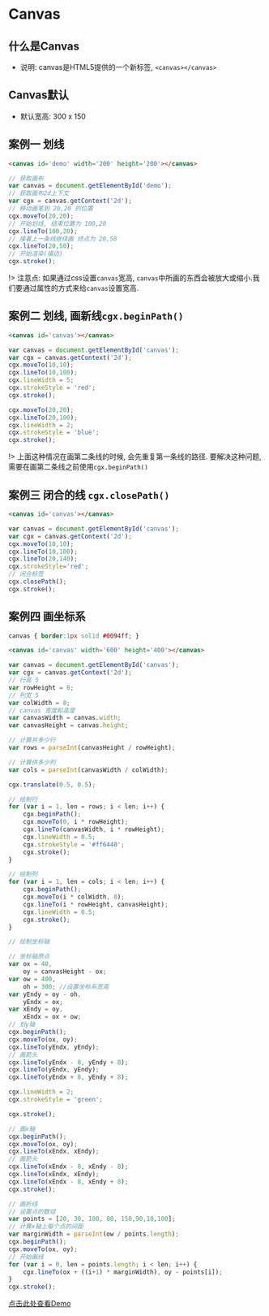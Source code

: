 # Canvas

## 什么是Canvas
- 说明: canvas是HTML5提供的一个新标签, `<canvas></canvas>`

## Canvas默认
- 默认宽高: 300 x 150

## 案例一 划线
```html
<canvas id='demo' width='200' height='200'></canvas>
```
```js
// 获取画布
var canvas = document.getElementById('demo');
// 获取画布2d上下文
var cgx = canvas.getContext('2d');
// 移动画笔到 20,20 的位置
cgx.moveTo(20,20);
// 开始划线, 结束位置为 100,20
cgx.lineTo(100,20);
// 接着上一条线继续画 终点为 20,50
cgx.lineTo(20,50);
// 开始渲染(描边)
cgx.stroke();
```
!> 注意点: 如果通过css设置`canvas`宽高, `canvas`中所画的东西会被放大或缩小.我们要通过属性的方式来给`canvas`设置宽高.

## 案例二 划线, 画新线`cgx.beginPath()`

```html
<canvas id='canvas'></canvas>
```

```js
var canvas = document.getElementById('canvas');
var cgx = canvas.getContext('2d');
cgx.moveTo(10,10);
cgx.lineTo(10,100);
cgx.lineWidth = 5;
cgx.strokeStyle = 'red';
cgx.stroke();

cgx.moveTo(20,20);
cgx.lineTo(20,100);
cgx.lineWidth = 2;
cgx.strokeStyle = 'blue';
cgx.stroke();
```

!> 上面这种情况在画第二条线的时候, 会先重复第一条线的路径. 要解决这种问题, 需要在画第二条线之前使用`cgx.beginPath()`

## 案例三 闭合的线 `cgx.closePath()`

```html
<canvas id='canvas'></canvas>
```
```js
var canvas = document.getElementById('canvas');
var cgx = canvas.getContext('2d');
cgx.moveTo(10,10);
cgx.lineTo(10,100);
cgx.lineTo(20,140);
cgx.strokeStyle='red';
// 闭合标签
cgx.closePath();
cgx.stroke();
```
## 案例四 画坐标系

```css
canvas { border:1px solid #0094ff; }
```
```html
<canvas id='canvas' width='600' height='400'></canvas>
```
```js
var canvas = document.getElementById('canvas');
var cgx = canvas.getContext('2d');
// 行高 5
var rowHeight = 8;
// 列宽 5
var colWidth = 8;
// canvas 宽度和高度
var canvasWidth = canvas.width;
var canvasHeight = canvas.height;

// 计算共多少行
var rows = parseInt(canvasHeight / rowHeight);

// 计算供多少列
var cols = parseInt(canvasWidth / colWidth);

cgx.translate(0.5, 0.5);

// 绘制行
for (var i = 1, len = rows; i < len; i++) {
    cgx.beginPath();
    cgx.moveTo(0, i * rowHeight);
    cgx.lineTo(canvasWidth, i * rowHeight);
    cgx.lineWidth = 0.5;
    cgx.strokeStyle = '#ff6440';
    cgx.stroke();
}

// 绘制列
for (var i = 1, len = cols; i < len; i++) {
    cgx.beginPath();
    cgx.moveTo(i * colWidth, 0);
    cgx.lineTo(i * rowHeight, canvasHeight);
    cgx.lineWidth = 0.5;
    cgx.stroke();
}

// 绘制坐标轴

// 坐标轴原点
var ox = 40,
    oy = canvasHeight - ox;
var ow = 400,
    oh = 300; //设置坐标系宽高
var yEndy = oy - oh,
    yEndx = ox;
var xEndy = oy,
    xEndx = ox + ow;
// 划y轴
cgx.beginPath();
cgx.moveTo(ox, oy);
cgx.lineTo(yEndx, yEndy);
// 画箭头
cgx.lineTo(yEndx - 8, yEndy + 8);
cgx.lineTo(yEndx, yEndy);
cgx.lineTo(yEndx + 8, yEndy + 8);

cgx.lineWidth = 2;
cgx.strokeStyle = 'green';

cgx.stroke();

// 画x轴
cgx.beginPath();
cgx.moveTo(ox, oy);
cgx.lineTo(xEndx, xEndy);
// 画箭头
cgx.lineTo(xEndx - 8, xEndy - 8);
cgx.lineTo(xEndx, xEndy);
cgx.lineTo(xEndx - 8, xEndy + 8);
cgx.stroke();

// 画折线
// 设置点的数组
var points = [20, 30, 100, 80, 150,90,10,100];
// 计算x轴上每个点的间距
var marginWidth = parseInt(ow / points.length);
cgx.beginPath();
cgx.moveTo(ox, oy);
// 开始画线
for (var i = 0, len = points.length; i < len; i++) {
    cgx.lineTo(ox + ((i+1) * marginWidth), oy - points[i]);
}
cgx.stroke();
```
[点击此处查看Demo](https://codepen.io/liyajie/pen/EmyRqj)